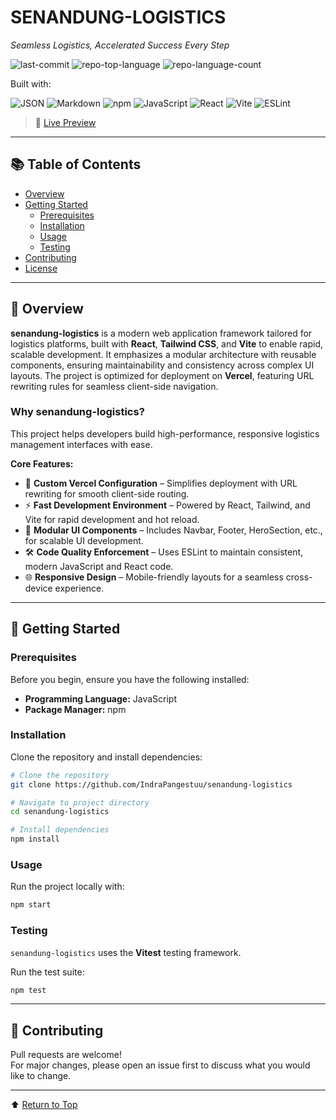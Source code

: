 # SENANDUNG-LOGISTICS

_Seamless Logistics, Accelerated Success Every Step_

![last-commit](https://img.shields.io/github/last-commit/IndraPangestuu/senandung-logistics?style=flat&logo=git&logoColor=white&color=0080ff)
![repo-top-language](https://img.shields.io/github/languages/top/IndraPangestuu/senandung-logistics?style=flat&color=0080ff)
![repo-language-count](https://img.shields.io/github/languages/count/IndraPangestuu/senandung-logistics?style=flat&color=0080ff)

Built with:

![JSON](https://img.shields.io/badge/JSON-000000.svg?style=flat&logo=JSON&logoColor=white)
![Markdown](https://img.shields.io/badge/Markdown-000000.svg?style=flat&logo=Markdown&logoColor=white)
![npm](https://img.shields.io/badge/npm-CB3837.svg?style=flat&logo=npm&logoColor=white)
![JavaScript](https://img.shields.io/badge/JavaScript-F7DF1E.svg?style=flat&logo=JavaScript&logoColor=black)
![React](https://img.shields.io/badge/React-61DAFB.svg?style=flat&logo=React&logoColor=black)
![Vite](https://img.shields.io/badge/Vite-646CFF.svg?style=flat&logo=Vite&logoColor=white)
![ESLint](https://img.shields.io/badge/ESLint-4B32C3.svg?style=flat&logo=ESLint&logoColor=white)

> 🔗 [Live Preview](https://senandung-logistics.vercel.app/)

---

## 📚 Table of Contents

- [Overview](#overview)
- [Getting Started](#getting-started)
  - [Prerequisites](#prerequisites)
  - [Installation](#installation)
  - [Usage](#usage)
  - [Testing](#testing)
- [Contributing](#contributing)
- [License](#license)

---

## 🧭 Overview

**senandung-logistics** is a modern web application framework tailored for logistics platforms, built with **React**, **Tailwind CSS**, and **Vite** to enable rapid, scalable development. It emphasizes a modular architecture with reusable components, ensuring maintainability and consistency across complex UI layouts. The project is optimized for deployment on **Vercel**, featuring URL rewriting rules for seamless client-side navigation.

### Why senandung-logistics?

This project helps developers build high-performance, responsive logistics management interfaces with ease.

**Core Features:**
- 🧩 **Custom Vercel Configuration** – Simplifies deployment with URL rewriting for smooth client-side routing.
- ⚡ **Fast Development Environment** – Powered by React, Tailwind, and Vite for rapid development and hot reload.
- 🎨 **Modular UI Components** – Includes Navbar, Footer, HeroSection, etc., for scalable UI development.
- 🛠️ **Code Quality Enforcement** – Uses ESLint to maintain consistent, modern JavaScript and React code.
- 🌐 **Responsive Design** – Mobile-friendly layouts for a seamless cross-device experience.

---

## 🚀 Getting Started

### Prerequisites

Before you begin, ensure you have the following installed:

- **Programming Language:** JavaScript
- **Package Manager:** npm

### Installation

Clone the repository and install dependencies:

```sh
# Clone the repository
git clone https://github.com/IndraPangestuu/senandung-logistics

# Navigate to project directory
cd senandung-logistics

# Install dependencies
npm install
```

### Usage

Run the project locally with:

```sh
npm start
```

### Testing

`senandung-logistics` uses the **Vitest** testing framework.

Run the test suite:

```sh
npm test
```

---

## 🤝 Contributing

Pull requests are welcome!  
For major changes, please open an issue first to discuss what you would like to change.

---

⬆️ [Return to Top](#senandung-logistics)
